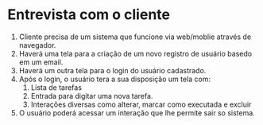 # Entrevista com o cliente

1. Cliente precisa de um sistema que funcione via web/moblie através de navegador.
2. Haverá uma tela para a criação de um novo registro de usuário basedo em um email.
3. Haverá um outra tela para o login do usuário cadastrado.
4. Após o login, o usuário tera a sua disposição um tela com:
   1. Lista de tarefas
   2. Entrada para digitar uma nova tarefa.
   3. Interações diversas como alterar, marcar como executada e excluir
5. O usuário poderá acessar um interação que lhe permite sair so sistema.